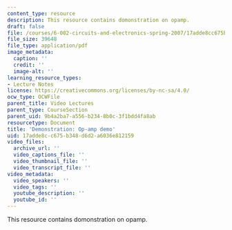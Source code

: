 ```yaml
---
content_type: resource
description: This resource contains domonstration on opamp.
draft: false
file: /courses/6-002-circuits-and-electronics-spring-2007/17adde8cc675b348d6d2a6036e812159_demo_24.pdf
file_size: 39648
file_type: application/pdf
image_metadata:
  caption: ''
  credit: ''
  image-alt: ''
learning_resource_types:
- Lecture Notes
license: https://creativecommons.org/licenses/by-nc-sa/4.0/
ocw_type: OCWFile
parent_title: Video Lectures
parent_type: CourseSection
parent_uid: 9b4a2ba7-a556-b234-8b0c-3f1bdd4fa8ab
resourcetype: Document
title: 'Demonstration: Op-amp demo'
uid: 17adde8c-c675-b348-d6d2-a6036e812159
video_files:
  archive_url: ''
  video_captions_file: ''
  video_thumbnail_file: ''
  video_transcript_file: ''
video_metadata:
  video_speakers: ''
  video_tags: ''
  youtube_description: ''
  youtube_id: ''
---
```

This resource contains domonstration on opamp.